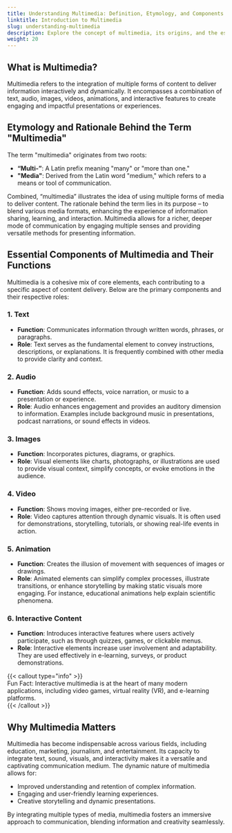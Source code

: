 ```yaml
---
title: Understanding Multimedia: Definition, Etymology, and Components  
linktitle: Introduction to Multimedia  
slug: understanding-multimedia  
description: Explore the concept of multimedia, its origins, and the essential components that make it a dynamic tool for communication and learning.  
weight: 20
---
```


## What is Multimedia?

Multimedia refers to the integration of multiple forms of content to deliver information interactively and dynamically. It encompasses a combination of text, audio, images, videos, animations, and interactive features to create engaging and impactful presentations or experiences.

## Etymology and Rationale Behind the Term "Multimedia"

The term "multimedia" originates from two roots:

- **“Multi-”**: A Latin prefix meaning "many" or "more than one."
- **"Media"**: Derived from the Latin word "medium," which refers to a means or tool of communication.

Combined, “multimedia” illustrates the idea of using multiple forms of media to deliver content. The rationale behind the term lies in its purpose – to blend various media formats, enhancing the experience of information sharing, learning, and interaction. Multimedia allows for a richer, deeper mode of communication by engaging multiple senses and providing versatile methods for presenting information.

## Essential Components of Multimedia and Their Functions

Multimedia is a cohesive mix of core elements, each contributing to a specific aspect of content delivery. Below are the primary components and their respective roles:

### 1. Text

- **Function**: Communicates information through written words, phrases, or paragraphs.
- **Role**: Text serves as the fundamental element to convey instructions, descriptions, or explanations. It is frequently combined with other media to provide clarity and context.

### 2. Audio

- **Function**: Adds sound effects, voice narration, or music to a presentation or experience.
- **Role**: Audio enhances engagement and provides an auditory dimension to information. Examples include background music in presentations, podcast narrations, or sound effects in videos.

### 3. Images

- **Function**: Incorporates pictures, diagrams, or graphics.
- **Role**: Visual elements like charts, photographs, or illustrations are used to provide visual context, simplify concepts, or evoke emotions in the audience.

### 4. Video

- **Function**: Shows moving images, either pre-recorded or live.
- **Role**: Video captures attention through dynamic visuals. It is often used for demonstrations, storytelling, tutorials, or showing real-life events in action.

### 5. Animation

- **Function**: Creates the illusion of movement with sequences of images or drawings.
- **Role**: Animated elements can simplify complex processes, illustrate transitions, or enhance storytelling by making static visuals more engaging. For instance, educational animations help explain scientific phenomena.

### 6. Interactive Content

- **Function**: Introduces interactive features where users actively participate, such as through quizzes, games, or clickable menus.
- **Role**: Interactive elements increase user involvement and adaptability. They are used effectively in e-learning, surveys, or product demonstrations.

{{< callout type="info" >}}  
Fun Fact: Interactive multimedia is at the heart of many modern applications, including video games, virtual reality (VR), and e-learning platforms.  
{{< /callout >}}

## Why Multimedia Matters

Multimedia has become indispensable across various fields, including education, marketing, journalism, and entertainment. Its capacity to integrate text, sound, visuals, and interactivity makes it a versatile and captivating communication medium. The dynamic nature of multimedia allows for:

- Improved understanding and retention of complex information.
- Engaging and user-friendly learning experiences.
- Creative storytelling and dynamic presentations.

By integrating multiple types of media, multimedia fosters an immersive approach to communication, blending information and creativity seamlessly.
